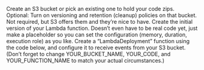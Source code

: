 Create an S3 bucket or pick an existing one to hold your code zips.
Optional: Turn on versioning and retention (cleanup) policies on that bucket. Not required, but S3 offers them and they’re nice to have.
Create the initial version of your Lambda function. Doesn’t even have to be real code yet, just make a placeholder so you can set the configuration (memory, duration, execution role) as you like.
Create a “LambdaDeployment” function using the code below, and configure it to receive events from your S3 bucket. (Don’t forget to change YOUR_BUCKET_NAME, YOUR_CODE, and YOUR_FUNCTION_NAME to match your actual circumstances.)